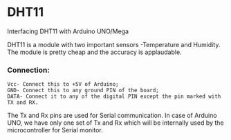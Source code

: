 # DHT11
Interfacing DHT11 with Arduino UNO/Mega

DHT11 is a module with two important sensors -Temperature and Humidity. The module is pretty cheap and the accuracy is applaudable.

### Connection:
```
Vcc- Connect this to +5V of Arduino;
GND- Connect this to any ground PIN of the board;
DATA- Connect it to any of the digital PIN except the pin marked with TX and RX.
```
The Tx and Rx pins are used for Serial communication.
In case of Arduino UNO, we have only one set of Tx and Rx which will be internally used by the microcontroller for Serial monitor.
